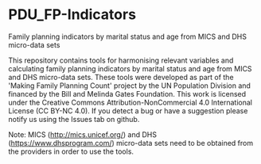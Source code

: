 # PDU_FP-Indicators
Family planning indicators by marital status and age from MICS and DHS micro-data sets

This repository contains tools for harmonising relevant variables and calculating family planning indicators by marital status and age from MICS and DHS micro-data sets. These tools were developed as part of the 'Making Family Planning Count' project by the UN Population Division and financed by the Bill and Melinda Gates Foundation. This work is licensed under the Creative Commons Attribution-NonCommercial 4.0 International License (CC BY-NC 4.0). If you detect a bug or have a suggestion please notify us using the Issues tab on github.

Note: MICS (http://mics.unicef.org/) and DHS (https://www.dhsprogram.com/) micro-data sets need to be obtained from the providers in order to use the tools.
